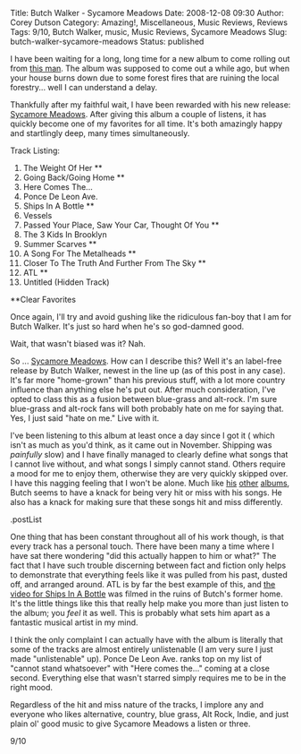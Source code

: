 Title: Butch Walker - Sycamore Meadows
Date: 2008-12-08 09:30
Author: Corey Dutson
Category: Amazing!, Miscellaneous, Music Reviews, Reviews
Tags: 9/10, Butch Walker, music, Music Reviews, Sycamore Meadows
Slug: butch-walker-sycamore-meadows
Status: published

I have been waiting for a long, long time for a new album to come
rolling out from [this man](http://www.butchwalker.com/ "Butch Walker").
The album was supposed to come out a while ago, but when your house
burns down due to some forest fires that are ruining the local
forestry... well I can understand a delay.

Thankfully after my faithful wait, I have been rewarded with his new
release: [Sycamore
Meadows](http://gomerch.com/interface/body.php?module=store&catid=15&id=34 "Butch Walker: Sycamore Meadows").
After giving this album a couple of listens, it has quickly become one
of my favorites for all time. It's both amazingly happy and startlingly
deep, many times simultaneously. <!-- PELICAN_END_SUMMARY -->

<div class="albumCover">

</div>

<span class="trackListing">Track Listing:</span>

1.  The Weight Of Her \*\*
2.  Going Back/Going Home \*\*
3.  Here Comes The...
4.  Ponce De Leon Ave.
5.  Ships In A Bottle \*\*
6.  Vessels
7.  Passed Your Place, Saw Your Car, Thought Of You \*\*
8.  The 3 Kids In Brooklyn
9.  Summer Scarves \*\*
10. A Song For The Metalheads \*\*
11. Closer To The Truth And Further From The Sky \*\*
12. ATL \*\*
13. Untitled (Hidden Track)

\*\*Clear Favorites

Once again, I'll try and avoid gushing like the ridiculous fan-boy that
I am for Butch Walker. It's just so hard when he's so god-damned good.

Wait, that wasn't biased was it? Nah.

So ... [Sycamore
Meadows](http://gomerch.com/interface/body.php?module=store&catid=15&id=34 "Butch Walker: Sycamore Meadows").
How can I describe this? Well it's an label-free release by Butch
Walker, newest in the line up (as of this post in any case). It's far
more "home-grown" than his previous stuff, with a lot more country
influence than anything else he's put out. After much consideration,
I've opted to class this as a fusion between blue-grass and alt-rock.
I'm sure blue-grass and alt-rock fans will both probably hate on me for
saying that. Yes, I just said "hate on me." Live with it.

I've been listening to this album at least once a day since I got it (
which isn't as much as you'd think, as it came out in November. Shipping
was *painfully* slow) and I have finally managed to clearly define what
songs that I cannot live without, and what songs I simply cannot stand.
Others require a mood for me to enjoy them, otherwise they are very
quickly skipped over. I have this nagging feeling that I won't be alone.
Much like
[his](http://en.wikipedia.org/wiki/Letters_%28album%29 "Wikipedia: Butch Walker - Letters")
[other](http://en.wikipedia.org/wiki/This_Is_Me..._Justified_and_Stripped "Wikipedia: Butch Walker - This Is Me... Justified And Stripped")
[albums](http://en.wikipedia.org/wiki/Left_of_Self-Centered "Wikipedia: Butch Walker - Left of Self-Centered"),
Butch seems to have a knack for being very hit or miss with his songs.
He also has a knack for making sure that these songs hit and miss
differently.

.postList

One thing that has been constant throughout all of his work though, is
that every track has a personal touch. There have been many a time where
I have sat there wondering "did this actually happen to him or what?"
The fact that I have such trouble discerning between fact and fiction
only helps to demonstrate that everything feels like it was pulled from
his past, dusted off, and arranged around. ATL is by far the best
example of this, and [the video for Ships In A
Bottle](http://vids.myspace.com/index.cfm?fuseaction=vids.individual&VideoID=42913631 "Butch Walker: Ships In A Bottle")
was filmed in the ruins of Butch's former home. It's the little things
like this that really help make you more than just listen to the album;
you *feel* it as well. This is probably what sets him apart as a
fantastic musical artist in my mind.

I think the only complaint I can actually have with the album is
literally that some of the tracks are almost entirely unlistenable (I am
very sure I just made "unlistenable" up). Ponce De Leon Ave. ranks top
on my list of "cannot stand whatsoever" with "Here comes the..." coming
at a close second. Everything else that wasn't starred simply requires
me to be in the right mood.

Regardless of the hit and miss nature of the tracks, I implore any and
everyone who likes alternative, country, blue grass, Alt Rock, Indie,
and just plain ol' good music to give Sycamore Meadows a listen or
three.

9/10
